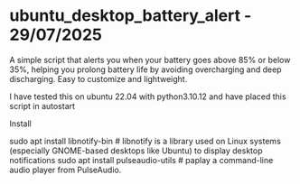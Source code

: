 # ubuntu_desktop_battery_alert - 29/07/2025
A simple script that alerts you when your battery goes above 85% or below 35%, helping you prolong battery life by avoiding overcharging and deep discharging. Easy to customize and lightweight.

I have tested this on ubuntu 22.04 with python3.10.12 and have placed this script in autostart

Install

sudo apt install libnotify-bin # libnotify is a library used on Linux systems (especially GNOME-based desktops like Ubuntu) to display desktop notifications 
sudo apt install pulseaudio-utils # paplay a command-line audio player from PulseAudio.



